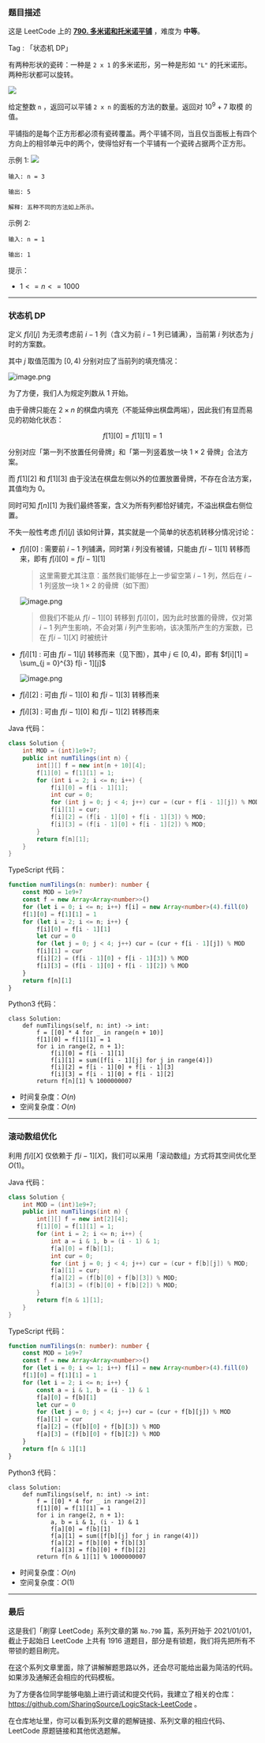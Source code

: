### 题目描述

这是 LeetCode 上的 **[790. 多米诺和托米诺平铺](https://leetcode.cn/problems/domino-and-tromino-tiling/solution/gong-shui-san-xie-by-ac_oier-kuv4/)** ，难度为 **中等**。

Tag : 「状态机 DP」



有两种形状的瓷砖：一种是 `2 x 1` 的多米诺形，另一种是形如 `"L"` 的托米诺形。两种形状都可以旋转。

![](https://assets.leetcode.com/uploads/2021/07/15/lc-domino.jpg)

给定整数 `n` ，返回可以平铺 `2 x n` 的面板的方法的数量。返回对 $10^9 + 7$ 取模 的值。

平铺指的是每个正方形都必须有瓷砖覆盖。两个平铺不同，当且仅当面板上有四个方向上的相邻单元中的两个，使得恰好有一个平铺有一个瓷砖占据两个正方形。

示例 1:
![](https://assets.leetcode.com/uploads/2021/07/15/lc-domino1.jpg)
```
输入: n = 3

输出: 5

解释: 五种不同的方法如上所示。
```
示例 2:
```
输入: n = 1

输出: 1
```

提示：
* $1 <= n <= 1000$

---

### 状态机 DP

定义 $f[i][j]$ 为无须考虑前 $i - 1$ 列（含义为前 $i - 1$ 列已铺满），当前第 $i$ 列状态为 $j$ 时的方案数。

其中 $j$ 取值范围为 $[0, 4)$ 分别对应了当前列的填充情况：

![image.png](https://pic.leetcode.cn/1668221823-xIysQK-image.png)

为了方便，我们人为规定列数从 $1$ 开始。

由于骨牌只能在 $2 \times n$ 的棋盘内填充（不能延伸出棋盘两端），因此我们有显而易见的初始化状态：

$$
f[1][0] = f[1][1] = 1
$$

分别对应「第一列不放置任何骨牌」和「第一列竖着放一块 $1 \times 2$ 骨牌」合法方案。

而 $f[1][2]$ 和 $f[1][3]$ 由于没法在棋盘左侧以外的位置放置骨牌，不存在合法方案，其值均为 $0$。

同时可知 $f[n][1]$ 为我们最终答案，含义为所有列都恰好铺完，不溢出棋盘右侧位置。


不失一般性考虑 $f[i][j]$ 该如何计算，其实就是一个简单的状态机转移分情况讨论：

* $f[i][0]$ : 需要前 $i - 1$ 列铺满，同时第 $i$ 列没有被铺，只能由 $f[i - 1][1]$ 转移而来，即有 $f[i][0] = f[i - 1][1]$
    > 这里需要尤其注意：虽然我们能够在上一步留空第 $i - 1$ 列，然后在 $i - 1$ 列竖放一块 $1 \times 2$ 的骨牌（如下图）
    
    ![image.png](https://pic.leetcode.cn/1668224248-NwNCNm-image.png)
    
    > 但我们不能从 $f[i - 1][0]$ 转移到 $f[i][0]$，因为此时放置的骨牌，仅对第 $i - 1$ 列产生影响，不会对第 $i$ 列产生影响，该决策所产生的方案数，已在 $f[i - 1][X]$ 时被统计

* $f[i][1]$ : 可由 $f[i - 1][j]$ 转移而来（见下图），其中 $j \in [0, 4)$，即有 $f[i][1] = \sum_{j = 0}^{3} f[i - 1][j]$

    ![image.png](https://pic.leetcode.cn/1668225376-fiLnws-image.png)

* $f[i][2]$ : 可由 $f[i - 1][0]$ 和 $f[i - 1][3]$ 转移而来

* $f[i][3]$ : 可由 $f[i - 1][0]$ 和 $f[i - 1][2]$ 转移而来

Java 代码：
```Java
class Solution {
    int MOD = (int)1e9+7;
    public int numTilings(int n) {
        int[][] f = new int[n + 10][4];
        f[1][0] = f[1][1] = 1;
        for (int i = 2; i <= n; i++) {
            f[i][0] = f[i - 1][1];
            int cur = 0;
            for (int j = 0; j < 4; j++) cur = (cur + f[i - 1][j]) % MOD;
            f[i][1] = cur;
            f[i][2] = (f[i - 1][0] + f[i - 1][3]) % MOD;
            f[i][3] = (f[i - 1][0] + f[i - 1][2]) % MOD;
        }
        return f[n][1];
    }
}
```
TypeScript 代码：
```TypeScript
function numTilings(n: number): number {
    const MOD = 1e9+7
    const f = new Array<Array<number>>()
    for (let i = 0; i <= n; i++) f[i] = new Array<number>(4).fill(0)
    f[1][0] = f[1][1] = 1
    for (let i = 2; i <= n; i++) {
        f[i][0] = f[i - 1][1]
        let cur = 0
        for (let j = 0; j < 4; j++) cur = (cur + f[i - 1][j]) % MOD
        f[i][1] = cur
        f[i][2] = (f[i - 1][0] + f[i - 1][3]) % MOD
        f[i][3] = (f[i - 1][0] + f[i - 1][2]) % MOD
    }
    return f[n][1]
}
```
Python3 代码：
```Python3
class Solution:
    def numTilings(self, n: int) -> int:
        f = [[0] * 4 for _ in range(n + 10)]
        f[1][0] = f[1][1] = 1
        for i in range(2, n + 1):
            f[i][0] = f[i - 1][1]
            f[i][1] = sum([f[i - 1][j] for j in range(4)])
            f[i][2] = f[i - 1][0] + f[i - 1][3]
            f[i][3] = f[i - 1][0] + f[i - 1][2]
        return f[n][1] % 1000000007
```
* 时间复杂度：$O(n)$
* 空间复杂度：$O(n)$

---

### 滚动数组优化

利用 $f[i][X]$ 仅依赖于 $f[i - 1][X]$，我们可以采用「滚动数组」方式将其空间优化至 $O(1)$。

Java 代码：
```Java
class Solution {
    int MOD = (int)1e9+7;
    public int numTilings(int n) {
        int[][] f = new int[2][4];
        f[1][0] = f[1][1] = 1;
        for (int i = 2; i <= n; i++) {
            int a = i & 1, b = (i - 1) & 1;
            f[a][0] = f[b][1];
            int cur = 0;
            for (int j = 0; j < 4; j++) cur = (cur + f[b][j]) % MOD;
            f[a][1] = cur;
            f[a][2] = (f[b][0] + f[b][3]) % MOD;
            f[a][3] = (f[b][0] + f[b][2]) % MOD;
        }
        return f[n & 1][1];
    }
}
```
TypeScript 代码：
```TypeScript
function numTilings(n: number): number {
    const MOD = 1e9+7
    const f = new Array<Array<number>>()
    for (let i = 0; i <= 1; i++) f[i] = new Array<number>(4).fill(0)
    f[1][0] = f[1][1] = 1
    for (let i = 2; i <= n; i++) {
        const a = i & 1, b = (i - 1) & 1
        f[a][0] = f[b][1]
        let cur = 0
        for (let j = 0; j < 4; j++) cur = (cur + f[b][j]) % MOD
        f[a][1] = cur
        f[a][2] = (f[b][0] + f[b][3]) % MOD
        f[a][3] = (f[b][0] + f[b][2]) % MOD
    }
    return f[n & 1][1]
}
```
Python3 代码：
```Python3
class Solution:
    def numTilings(self, n: int) -> int:
        f = [[0] * 4 for _ in range(2)]
        f[1][0] = f[1][1] = 1
        for i in range(2, n + 1):
            a, b = i & 1, (i - 1) & 1
            f[a][0] = f[b][1]
            f[a][1] = sum([f[b][j] for j in range(4)])
            f[a][2] = f[b][0] + f[b][3]
            f[a][3] = f[b][0] + f[b][2]
        return f[n & 1][1] % 1000000007
```
* 时间复杂度：$O(n)$
* 空间复杂度：$O(1)$

---

### 最后

这是我们「刷穿 LeetCode」系列文章的第 `No.790` 篇，系列开始于 2021/01/01，截止于起始日 LeetCode 上共有 1916 道题目，部分是有锁题，我们将先把所有不带锁的题目刷完。

在这个系列文章里面，除了讲解解题思路以外，还会尽可能给出最为简洁的代码。如果涉及通解还会相应的代码模板。

为了方便各位同学能够电脑上进行调试和提交代码，我建立了相关的仓库：https://github.com/SharingSource/LogicStack-LeetCode 。

在仓库地址里，你可以看到系列文章的题解链接、系列文章的相应代码、LeetCode 原题链接和其他优选题解。

